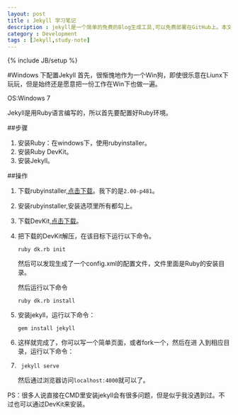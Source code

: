 ```yaml
---
layout: post
title : Jekyll 学习笔记
description : jekyll是一个简单的免费的Blog生成工具,可以免费部署在GitHub上。本文简单记录下自己配置环境，以及入门的过程。
category : Development
tags : [Jekyll,study-note]
---
```

{% include JB/setup %}


#Windows 下配置Jekyll
首先，很惭愧地作为一个Win狗，即使很乐意在Liunx下玩玩，但是始终还是愿意把一份工作在Win下也做一遍。

OS:Windows 7

Jekyll是用Ruby语言编写的，所以首先要配置好Ruby环境。

##步骤
1.  安装Ruby：在windows下，使用rubyinstaller。
2.  安装Ruby DevKit。
3.  安装Jekyll。

##操作
1.  下载rubyinstaller,[点击下载](http://rubyinstaller.org/downloads/)。我下的是`2.00-p481`。
2.  安装rubyinstaller,安装选项里所有都勾上。
3.  下载DevKit,[点击下载](https://github.com/downloads/oneclick/rubyinstaller/DevKit-tdm-32-4.5.2-20111229-1559-sfx.exe)。
4.  把下载的DevKit解压，在该目标下运行以下命令。

		ruby dk.rb init

    然后可以发现生成了一个config.xml的配置文件，文件里面是Ruby的安装目录。

	然后运行以下命令
    	
		ruby dk.rb install
5.  安装jekyll，运行以下命令：

		gem install jekyll

6.  这样就完成了，你可以写一个简单页面，或者fork一个，然后在进	入到相应目录，运行以下命令：
7.  
 		jekyll serve
	然后通过浏览器访问`localhost:4000`就可以了。

PS：很多人说直接在CMD里安装jekyll会有很多问题，但是似乎我没遇到过。不过也可以通过DevKit来安装。